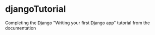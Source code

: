 # djangoTutorial
Completing the Django "Writing your first Django app" tutorial from the documentation
